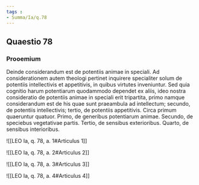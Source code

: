 ```yaml
---
tags : 
- Summa/Ia/q.78
---
```


## Quaestio 78

### Prooemium

Deinde considerandum est de potentiis animae in speciali. Ad considerationem autem theologi pertinet inquirere specialiter solum de potentiis intellectivis et appetitivis, in quibus virtutes inveniuntur. Sed quia cognitio harum potentiarum quodammodo dependet ex aliis, ideo nostra consideratio de potentiis animae in speciali erit tripartita, primo namque considerandum est de his quae sunt praeambula ad intellectum; secundo, de potentiis intellectivis; tertio, de potentiis appetitivis. Circa primum quaeruntur quatuor. Primo, de generibus potentiarum animae. Secundo, de speciebus vegetativae partis. Tertio, de sensibus exterioribus. Quarto, de sensibus interioribus.

![[LEO Ia, q. 78, a. 1#Articulus 1]]

![[LEO Ia, q. 78, a. 2#Articulus 2]]

![[LEO Ia, q. 78, a. 3#Articulus 3]]

![[LEO Ia, q. 78, a. 4#Articulus 4]]

